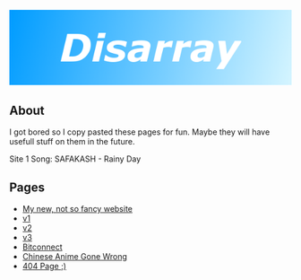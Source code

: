![Website banner](https://github.com/digitaldisarray/digitaldisarray.github.io/blob/master/assets/banner.png?raw=true)

## About
I got bored so I copy pasted these pages for fun.
Maybe they will have usefull stuff on them in the future.

Site 1 Song: SAFAKASH - Rainy Day

## Pages
 - [My new, not so fancy website](http://disarray.xyz/)
 - [v1](https://digitaldisarray.github.io/1/index.html)
 - [v2](https://digitaldisarray.github.io/2/index.html)
 - [v3](https://digitaldisarray.github.io/3/index.html)
 - [Bitconnect](https://digitaldisarray.github.io/memes/bit.html)
 - [Chinese Anime Gone Wrong](https://digitaldisarray.github.io/memes/wrong.html)
 - [404 Page ;)](https://digitaldisarray.github.io/1/404.html)
